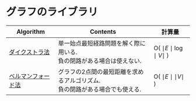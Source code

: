 #  グラフのライブラリ

|  Algorithm  |  Contents  |計算量|
| ---- | ----| ----|
|  [ダイクストラ法](https://github.com/Nishikubo-Masato/AtCoder-Library/tree/main/Graph/Dijkstra)  |  単一始点最短経路問題を解く際に用いる. <br> 負の閉路がある場合は使えない.  |O( $\mid E\mid \log \mid V \mid$ ) |
|  [ベルマンフォード法](https://github.com/Nishikubo-Masato/AtCoder-Library/tree/main/Graph/bellmanFord/bellmanFord.cpp)  |  グラフの2点間の最短距離を求めるアルゴリズム. <br> 負の閉路がある場合でも使える. |O( $\mid E\mid \mid V \mid$ ) |


